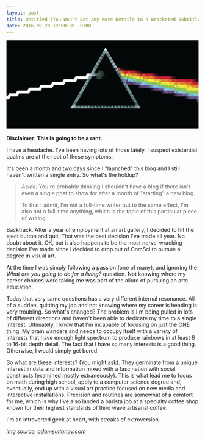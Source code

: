 ```yaml
---
layout: post
title: Untitled (You Won't Get Any More Details in a Bracketed Subtitle)
date: 2016-09-28 12:00:00 -0700
---
```


![rainbow][pink-floyd]


**Disclaimer: This is going to be a rant.** 

I have a headache. I've been having lots of those lately. I suspect existential qualms are at the root of these symptoms. 

It's been a month and two days since I "launched" this blog and I still haven't written a single entry. So what's the holdup? 

> *Aside:* You're probably thinking I shouldn't have a blog if there isn't even a single post to show for after a month of "starting" a new blog... 
> 
>To that I admit, I'm not a full-time writer but to the same effect, I'm also not a full-time anything, which is the topic of this particular piece of writing. 

Backtrack. After a year of employment at an art gallery, I decided to hit the eject button and quit. That was the best decision I've made all year. No doubt about it. OK, but it also happens to be the most nerve-wracking decision I've made since I decided to drop out of ComSci to pursue a degree in visual art. 

At the time I was simply following a passion (one of many), and ignoring the *What are you going to do for a living?* question. Not knowing where my career choices were taking me was part of the allure of pursuing an arts education. 

Today that very same questions has a very different internal resonance. All of a sudden, quitting my job and not knowing where my career is heading is very troubling. So what's changed? The problem is I'm being pulled in lots of different directions and haven't been able to dedicate my time to a single interest. Ultimately, I know that I'm incapable of focusing on just the ONE thing. My brain wanders and needs to occupy itself with a variety of interests that have enough light spectrum to produce rainbows in at least 6 to 16-bit depth detail. The fact that I have so many interests is a good thing. Otherwise, I would simply get bored.

So what are these interests? (You might ask). They germinate from a unique interest in data and information mixed with a fascination with social constructs (examined mostly extraneously). This is what lead me to focus on math during high school, apply to a computer science degree and, eventually, end up with a visual art practice focused on new media and interactive installations. Precision and routines are somewhat of a comfort for me, which is why I've also landed a barista job at a specialty coffee shop known for their highest standards of third wave artisanal coffee. 

I'm an introverted geek at heart, with streaks of extroversion. 



*img source: [adamsultanov.com](http://www.adamsultanov.com/vector/pink-floyd/dark-side-moon.jpg)*

[pink-floyd]: ../assets/img/dark-side-moon.jpg "Dark Side of the Moon. source: adamsultanov.com"
